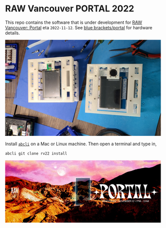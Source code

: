 # RAW Vancouver PORTAL 2022

This repo contains the software that is under development for [RAW Vancouver: Portal](https://rawartists.com/vancouver) eta `2022-11-12`. See [blue brackets/portal](https://github.com/kamangir/blue-bracket/blob/main/designs/portal.md) for hardware details.

![image](./assets/images/hardware.jpg)

Install [`abcli`](https://github.com/kamangir/awesome-bash-cli) on a Mac or Linux machine. Then open a terminal and type in,

```bash
abcli git clone rv22 install
```

[![image](./assets/images/marquee.jpg)](https://rawartists.com/vancouver)